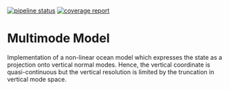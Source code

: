 [![pipeline status](https://git.geomar.de/mcgroup/multimode-model/badges/master/pipeline.svg)](https://git.geomar.de/mcgroup/multimode-model/commits/develop)
[![coverage report](https://git.geomar.de/mcgroup/multimode-model/badges/master/coverage.svg)](https://git.geomar.de/mcgroup/multimode-model/commits/develop)

# Multimode Model

Implementation of a non-linear ocean model which expresses the state as a projection onto vertical normal modes. Hence, the vertical coordinate is quasi-continuous but the vertical resolution is limited by the truncation in vertical mode space.
